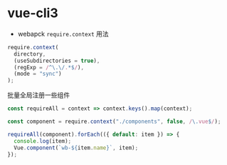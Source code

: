 # vue-cli3

- webapck `require.context` 用法

```js
require.context(
  directory,
  (useSubdirectories = true),
  (regExp = /^\.\/.*$/),
  (mode = "sync")
);
```

批量全局注册一些组件

```js
const requireAll = context => context.keys().map(context);

const component = require.context("./components", false, /\.vue$/);

requireAll(component).forEach(({ default: item }) => {
  console.log(item);
  Vue.component(`wb-${item.name}`, item);
});
```
